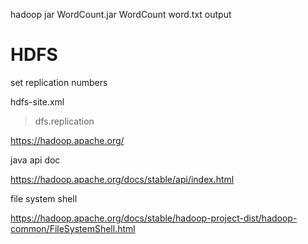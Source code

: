 hadoop jar WordCount.jar WordCount word.txt output

# HDFS

set replication numbers

hdfs-site.xml

> dfs.replication

https://hadoop.apache.org/

java api doc

https://hadoop.apache.org/docs/stable/api/index.html

file system shell

https://hadoop.apache.org/docs/stable/hadoop-project-dist/hadoop-common/FileSystemShell.html